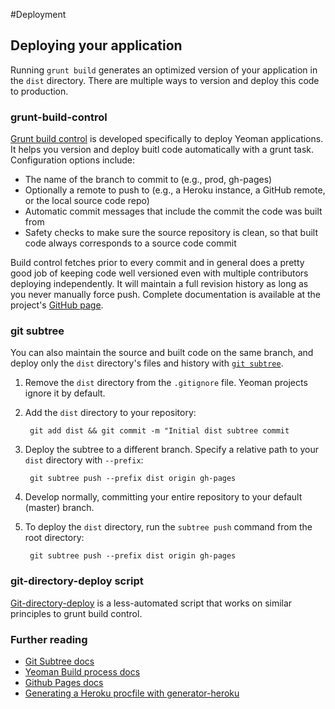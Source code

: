 #Deployment

## Deploying your application

Running `grunt build` generates an optimized version of your application in the `dist` directory. There are multiple ways to version and deploy this code to production.

### grunt-build-control

[Grunt build control](https://github.com/robwierzbowski/grunt-build-control) is developed specifically to deploy Yeoman applications. It helps you version and deploy buitl code automatically with a grunt task. Configuration options include:

- The name of the branch to commit to (e.g., prod, gh-pages)
- Optionally a remote to push to (e.g., a Heroku instance, a GitHub remote, or the local source code repo)
- Automatic commit messages that include the commit the code was built from
- Safety checks to make sure the source repository is clean, so that built code always corresponds to a source code commit

Build control fetches prior to every commit and in general does a pretty good job of keeping code well versioned even with multiple contributors deploying independently. It will maintain a full revision history as long as you never manually force push. Complete documentation is available at the project's [GitHub page](https://github.com/robwierzbowski/grunt-build-control).

### git subtree

You can also maintain the source and built code on the same branch, and deploy only the `dist` directory's files and history with [`git subtree`](https://github.com/apenwarr/git-subtree).

1. Remove the `dist` directory from the `.gitignore` file. Yeoman projects ignore it by default.
2. Add the `dist` directory to your repository:  

        git add dist && git commit -m "Initial dist subtree commit

3. Deploy the subtree to a different branch. Specify a relative path to your `dist` directory with `--prefix`:

        git subtree push --prefix dist origin gh-pages

4. Develop normally, committing your entire repository to your default (master) branch.
5. To deploy the `dist` directory, run the `subtree push` command from the root directory:

        git subtree push --prefix dist origin gh-pages

### git-directory-deploy script

[Git-directory-deploy](https://github.com/X1011/git-directory-deploy) is a less-automated script that works on similar principles to grunt build control.

### Further reading

- [Git Subtree docs](https://github.com/git/git/blob/master/contrib/subtree/git-subtree.txt)
- [Yeoman Build process docs](https://github.com/yeoman/yeoman/wiki/yeoman-build)
- [Github Pages docs](https://help.github.com/articles/user-organization-and-project-pages)
- [Generating a Heroku procfile with generator-heroku](https://github.com/passy/generator-heroku)
